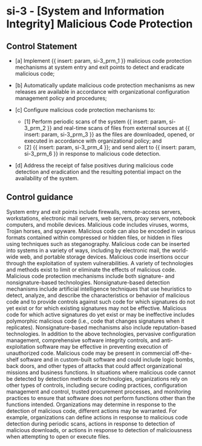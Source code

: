 # si-3 - \[System and Information Integrity\] Malicious Code Protection

## Control Statement

- \[a\] Implement {{ insert: param, si-3_prm_1 }} malicious code protection mechanisms at system entry and exit points to detect and eradicate malicious code;

- \[b\] Automatically update malicious code protection mechanisms as new releases are available in accordance with organizational configuration management policy and procedures;

- \[c\] Configure malicious code protection mechanisms to:

  - \[1\] Perform periodic scans of the system {{ insert: param, si-3_prm_2 }} and real-time scans of files from external sources at {{ insert: param, si-3_prm_3 }} as the files are downloaded, opened, or executed in accordance with organizational policy; and
  - \[2\]  {{ insert: param, si-3_prm_4 }}; and send alert to {{ insert: param, si-3_prm_6 }} in response to malicious code detection.

- \[d\] Address the receipt of false positives during malicious code detection and eradication and the resulting potential impact on the availability of the system.

## Control guidance

System entry and exit points include firewalls, remote-access servers, workstations, electronic mail servers, web servers, proxy servers, notebook computers, and mobile devices. Malicious code includes viruses, worms, Trojan horses, and spyware. Malicious code can also be encoded in various formats contained within compressed or hidden files, or hidden in files using techniques such as steganography. Malicious code can be inserted into systems in a variety of ways, including by electronic mail, the world-wide web, and portable storage devices. Malicious code insertions occur through the exploitation of system vulnerabilities. A variety of technologies and methods exist to limit or eliminate the effects of malicious code. Malicious code protection mechanisms include both signature- and nonsignature-based technologies. Nonsignature-based detection mechanisms include artificial intelligence techniques that use heuristics to detect, analyze, and describe the characteristics or behavior of malicious code and to provide controls against such code for which signatures do not yet exist or for which existing signatures may not be effective. Malicious code for which active signatures do yet exist or may be ineffective includes polymorphic malicious code (i.e., code that changes signatures when it replicates). Nonsignature-based mechanisms also include reputation-based technologies. In addition to the above technologies, pervasive configuration management, comprehensive software integrity controls, and anti-exploitation software may be effective in preventing execution of unauthorized code. Malicious code may be present in commercial off-the-shelf software and in custom-built software and could include logic bombs, back doors, and other types of attacks that could affect organizational missions and business functions. In situations where malicious code cannot be detected by detection methods or technologies, organizations rely on other types of controls, including secure coding practices, configuration management and control, trusted procurement processes, and monitoring practices to ensure that software does not perform functions other than the functions intended. Organizations may determine in response to the detection of malicious code, different actions may be warranted. For example, organizations can define actions in response to malicious code detection during periodic scans, actions in response to detection of malicious downloads, or actions in response to detection of maliciousness when attempting to open or execute files.
